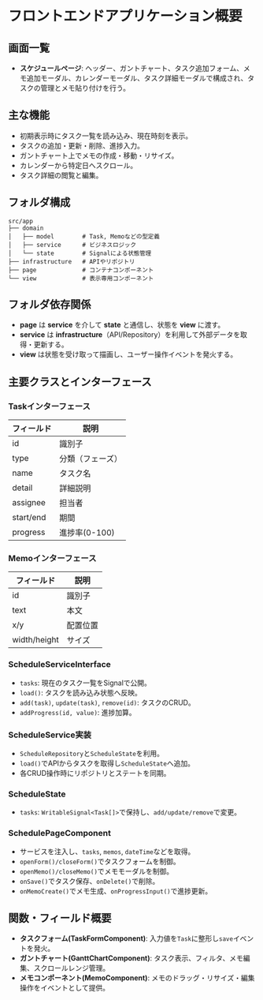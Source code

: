 # フロントエンドアプリケーション概要

## 画面一覧
- **スケジュールページ**: ヘッダー、ガントチャート、タスク追加フォーム、メモ追加モーダル、カレンダーモーダル、タスク詳細モーダルで構成され、タスクの管理とメモ貼り付けを行う。

## 主な機能
- 初期表示時にタスク一覧を読み込み、現在時刻を表示。
- タスクの追加・更新・削除、進捗入力。
- ガントチャート上でメモの作成・移動・リサイズ。
- カレンダーから特定日へスクロール。
- タスク詳細の閲覧と編集。

## フォルダ構成
```
src/app
├── domain
│   ├── model        # Task, Memoなどの型定義
│   ├── service      # ビジネスロジック
│   └── state        # Signalによる状態管理
├── infrastructure   # APIやリポジトリ
├── page             # コンテナコンポーネント
└── view             # 表示専用コンポーネント
```

## フォルダ依存関係
- **page** は **service** を介して **state** と通信し、状態を **view** に渡す。
- **service** は **infrastructure**（API/Repository）を利用して外部データを取得・更新する。
- **view** は状態を受け取って描画し、ユーザー操作イベントを発火する。

## 主要クラスとインターフェース
### Taskインターフェース
| フィールド | 説明 |
|-----------|------|
| id | 識別子 |
| type | 分類（フェーズ） |
| name | タスク名 |
| detail | 詳細説明 |
| assignee | 担当者 |
| start/end | 期間 |
| progress | 進捗率(0-100) |

### Memoインターフェース
| フィールド | 説明 |
|-----------|------|
| id | 識別子 |
| text | 本文 |
| x/y | 配置位置 |
| width/height | サイズ |

### ScheduleServiceInterface
- `tasks`: 現在のタスク一覧をSignalで公開。
- `load()`: タスクを読み込み状態へ反映。
- `add(task)`, `update(task)`, `remove(id)`: タスクのCRUD。
- `addProgress(id, value)`: 進捗加算。

### ScheduleService実装
- `ScheduleRepository`と`ScheduleState`を利用。
- `load()`でAPIからタスクを取得し`ScheduleState`へ追加。
- 各CRUD操作時にリポジトリとステートを同期。

### ScheduleState
- `tasks`: `WritableSignal<Task[]>`で保持し、`add/update/remove`で変更。

### SchedulePageComponent
- サービスを注入し、`tasks`, `memos`, `dateTime`などを取得。
- `openForm()/closeForm()`でタスクフォームを制御。
- `openMemo()/closeMemo()`でメモモーダルを制御。
- `onSave()`でタスク保存、`onDelete()`で削除。
- `onMemoCreate()`でメモ生成、`onProgressInput()`で進捗更新。

## 関数・フィールド概要
- **タスクフォーム(TaskFormComponent)**: 入力値を`Task`に整形し`save`イベントを発火。
- **ガントチャート(GanttChartComponent)**: タスク表示、フィルタ、メモ編集、スクロールレンジ管理。
- **メモコンポーネント(MemoComponent)**: メモのドラッグ・リサイズ・編集操作をイベントとして提供。

